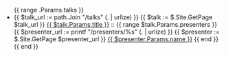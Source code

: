 <ul>
  {{ range .Params.talks }}
  <li>
    {{ $talk_url := path.Join "/talks" (. | urlize) }}
    {{ $talk := $.Site.GetPage $talk_url }}
    <a href="{{ $talk_url }}">{{ $talk.Params.title }}</a> ::
    {{ range $talk.Params.presenters }}
      {{ $presenter_url := printf "/presenters/%s" (. | urlize) }}
      {{ $presenter := $.Site.GetPage $presenter_url }}
      <a href="{{ $presenter_url }}">{{ $presenter.Params.name }}</a>
    {{ end }}
  </li>
  {{ end }}
</ul>
